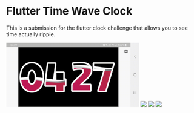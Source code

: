 # Flutter Time Wave Clock

This is a submission for the flutter clock challenge that allows you to see time actually ripple.

<img src='digital_clock/demo.gif' width='350'>

<img src='screenshot.png' width='350'>

<img src='screenshot2.png.png' width='350'>

<img src='screenshot3.png.png' width='350'>
